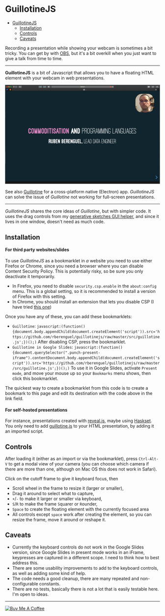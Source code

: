 # GuillotineJS

- [GuillotineJS](#guillotine)
  - [Installation](#installation)
  - [Controls](#controls)
  - [Caveats](#caveats)
  
  
Recording a presentation while showing your webcam is sometimes a bit tricky. You can get by with [OBS](https://obsproject.com), but it's a bit overkill when you just want to give a talk from time to time.

---

**GuillotineJS** is a bit of Javascript that allows you to have a floating HTML element with your webcam in web presentations.

<img src="resources/guillotinejs.png" width="760"/></a>

See also [Guillotine](https://github.com/rberenguel/Guillotine) for a cross-platform native (Electron) app. _GuillotineJS_ can solve the issue of _Guillotine_ not working for full-screen presentations.

---

_GuillotineJS_ shares the core ideas of _Guillotine_, but with simpler code. It uses the drag controls from my [generative sketches GUI helper](https://mostlymaths.net/2020/05/blot-painting-p5js-sketch.html/#the-gui), and since it lives in one window, doesn't need as much code.

## Installation

#### For third party websites/slides
 
To use _GuillotineJS_ as a bookmarklet in _a_ website you need to use either Firefox or Chrome, since you need a browser where you can disable Content Security Policy. This is potentially risky, so be sure you only deactivate it temporarily.

- In Firefox, you need to disable `security.csp.enable` in the `about:config` menu. This is a global setting, so it is recommended to install a version of Firefox with this setting. 
- In Chrome, you should install an extension that lets you disable CSP (I have tried [this one](https://chrome.google.com/webstore/detail/disable-content-security/ieelmcmcagommplceebfedjlakkhpden?hl=en))

Once you have any of these, you can add these bookmarklets:

- `Guillotine`: `javascript:(function(){document.body.appendChild(document.createElement('script')).src='https://github.com/rberenguel/guillotinejs/raw/master/src/guillotine.js';})();)` After disabling CSP, press the bookmarklet.
- `Guillotine in Google Slides`: `javascript:(function(){document.querySelector(".punch-present-iframe").contentDocument.body.appendChild(document.createElement('script')).src='https://github.com/rberenguel/guillotinejs/raw/master/src/guillotine.js';})();)` To use it in Google Slides, activate `Present mode`, and move your mouse up so your `Bookmarks` menu shows, then click this bookmarklet.

The quickest way to create a bookmarklet from this code is to create a bookmark to this page and edit its destination with the code above in the link field.

#### For self-hosted presentations

For instance, presentations created with [reveal.js](https://revealjs.com), maybe using [Haskset](https://github.com/rberenguel/haskset). You only need to add [guillotine.js](src/guillotine.js) to your HTML presentation, by adding it an imported script. 

## Controls

After loading it (either as an import or via the bookmarklet), press `Ctrl-Alt-V` to get a modal view of your camera (you can choose which camera if there are more than one, although on Mac OS this does not work in Safari). 

Click on the cutoff frame to give it keyboard focus, then
- Scroll wheel in the frame to resize it (larger or smaller),
- Drag it around to select what to capture,
- `+`/`-` to make it larger or smaller via keyboard,
- `S`/`R` to make the frame `S`quarer or `R`ounder,
- `Space` to create the floating element with the currently focused area
- All controls except `space` work after creating the element, so you can resize the frame, move it around or reshape it.

## Caveats

* Currently the keyboard controls do not work in the Google Slides version, since Google Slides in present mode works in an iFrame, keypresses are captured in a different scope. I need to think how to best address this.
* There are some usability improvements to add to the keyboard controls, as well as adding some kind of help.
* The code needs a good cleanup, there are many repeated and non-configurable constants.
* There are no tests, basically there is not a lot that is easily testable here. I'm open to ideas.
---

<a href="https://www.buymeacoffee.com/rberenguel" target="_blank"><img src="https://cdn.buymeacoffee.com/buttons/default-orange.png" alt="Buy Me A Coffee" height="51" width="217"></a>


